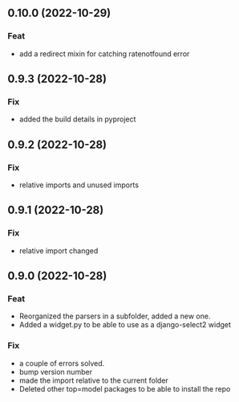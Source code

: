 ## 0.10.0 (2022-10-29)

### Feat

- add a redirect mixin for catching ratenotfound error

## 0.9.3 (2022-10-28)

### Fix

- added the build details in pyproject

## 0.9.2 (2022-10-28)

### Fix

- relative imports and unused imports

## 0.9.1 (2022-10-28)

### Fix

- relative import changed

## 0.9.0 (2022-10-28)

### Feat

- Reorganized the parsers in a subfolder, added a new one.
- Added a widget.py to be able to use as a django-select2 widget

### Fix

- a couple of errors solved.
- bump version number
- made the import relative to the current folder
- Deleted other top=model packages to be able to install the repo
